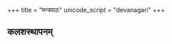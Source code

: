 +++
title = "मन्त्रपाठः"
unicode_script = "devanagari"
+++

## कलशस्थापनम्

<div class="js_include" url="/vedAH_yajuH/taittirIyam/AraNyakam/sarva-prastutiH/06_mahA-nArAyaNopaniShat/22_Apo_vA_idam/"  newLevelForH1="3" includeTitle="true"> </div>  

<div class="js_include" url="/vedAH_yajuH/taittirIyam/brAhmaNam/sarva-prastutiH/3/2/04/apaH_praNayati.md"  newLevelForH1="3" includeTitle="true"> </div>  

